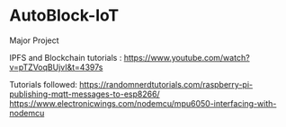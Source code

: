 # AutoBlock-IoT
Major Project

IPFS and Blockchain tutorials : https://www.youtube.com/watch?v=pTZVoqBUjvI&t=4397s

Tutorials followed: https://randomnerdtutorials.com/raspberry-pi-publishing-mqtt-messages-to-esp8266/
                    https://www.electronicwings.com/nodemcu/mpu6050-interfacing-with-nodemcu
